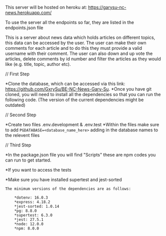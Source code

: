 This server will be hosted on heroku at: https://garysu-nc-news.herokuapp.com/

To use the server all the endpoints so far, they are listed in the endpoints.json file

This is a server about news data which holds articles on different topics, this data can be accessed by the user. The user can make their own comments for each article and to do this they must provide a valid username with their comment. The user can also down and up vote the articles, delete comments by id number and filter the articles as they would like (e.g. title, topic, author  etc).

// First Step 

*Clone the database, which can be accessed via this link: https://github.com/GxrySu/BE-NC-News-Gary-Su. 
*Once you have git cloned, you will need to install all the dependencies so that you can run the following code. (The version of the current dependencies might be outdated)

// Second Step

*Create two files .env.development & .env.test
*Within the files make sure to add `PGDATABASE=<database_name_here>` adding in the database names to the relevent files

// Third Step

*In the package.json file you will find "Scripts" these are npm codes you can run to get started.

*If you want to access the tests

*Make sure you have installed supertest and jest-sorted

    The minimum versions of the dependencies are as follows: 

        *dotenv: 16.0.3
        *express: 4.18.2
        *jest-sorted: 1.0.14
        *pg: 8.8.0
        *supertest: 6.3.0
        *jest: 27.5.1
        *node: 12.0.0
        *npm: 8.0.0